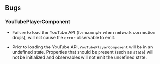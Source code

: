 ## Bugs

### YouTubePlayerComponent

- Failure to load the YouTube API (for example when network connection drops), will not cause the `error` observable to emit.

- Prior to loading the YouTube API, `YouTubePlayerComponent` will be in an undefined state. Properties that should be present (such as `state`) will not be initialized and observables will not emit the undefined state.
